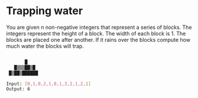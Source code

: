 # Trapping water

You are given n non-negative integers that represent a series of blocks. The integers represent the height of a block. The width of each block is 1. The blocks are placed one after another. If it rains over the blocks compute how much water the blocks will trap.

```sh

       █
   █▒▒▒██▒█
 █▒██▒██████
```

```sh
Input: [0,1,0,2,1,0,1,3,2,1,2,1]
Output: 6
```
